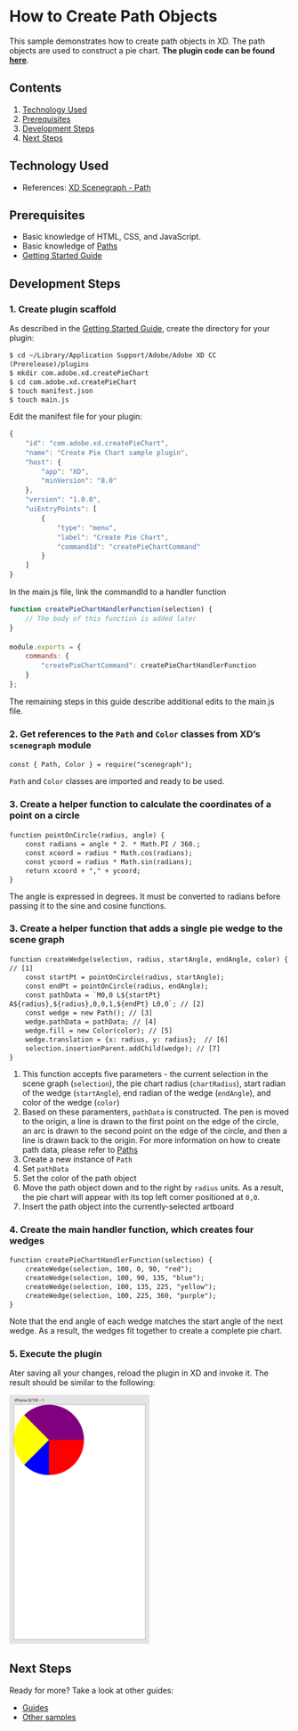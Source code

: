 # How to Create Path Objects
This sample demonstrates how to create path objects in XD.  The path objects are used to construct a pie chart. **The plugin code can be found [here](https://github.com/AdobeXD/Plugin-Samples/tree/master/how-to-create-path-objects)**.

<!-- Image or GIF if necessary -->
<!-- ![PLUGINNAME]() -->

<!-- doctoc command config: -->
<!-- $ doctoc ./readme.md --title "## Contents" --entryprefix 1. --gitlab --maxlevel 2 -->

<!-- START doctoc generated TOC please keep comment here to allow auto update -->
<!-- DON'T EDIT THIS SECTION, INSTEAD RE-RUN doctoc TO UPDATE -->
## Contents

1. [Technology Used](#technology-used)
1. [Prerequisites](#prerequisites)
1. [Development Steps](#development-steps)
1. [Next Steps](#next-steps)

<!-- END doctoc generated TOC please keep comment here to allow auto update -->

## Technology Used
- References: [XD Scenegraph - Path](references/selection.md)

## Prerequisites
- Basic knowledge of HTML, CSS, and JavaScript.
- Basic knowledge of [Paths](https://developer.mozilla.org/en-US/docs/Web/SVG/Tutorial/Paths)
- [Getting Started Guide](/Guides/getting-started-guide)

## Development Steps

### 1.  Create plugin scaffold

As described in the [Getting Started Guide](/Guides/getting-started-guide), create the directory for your plugin:

```
$ cd ~/Library/Application Support/Adobe/Adobe XD CC (Prerelease)/plugins
$ mkdir com.adobe.xd.createPieChart
$ cd com.adobe.xd.createPieChart
$ touch manifest.json
$ touch main.js
``` 

Edit the manifest file for your plugin:

```js
{
    "id": "com.adobe.xd.createPieChart",
    "name": "Create Pie Chart sample plugin",
    "host": {
        "app": "XD",
        "minVersion": "8.0"
    },
    "version": "1.0.0",
    "uiEntryPoints": [
        {
            "type": "menu",
            "label": "Create Pie Chart",
            "commandId": "createPieChartCommand"
        }
    ]
}
```

In the main.js file, link the commandId to a handler function

```js
function createPieChartHandlerFunction(selection) {
    // The body of this function is added later
}

module.exports = { 
    commands: {
        "createPieChartCommand": createPieChartHandlerFunction
    }
};
```

The remaining steps in this guide describe additional edits to the main.js file.

### 2.  Get references to the `Path` and `Color` classes from XD’s `scenegraph` module
```
const { Path, Color } = require("scenegraph");
```
`Path` and `Color` classes are imported and ready to be used.

### 3. Create a helper function to calculate the coordinates of a point on a circle

```
function pointOnCircle(radius, angle) {
    const radians = angle * 2. * Math.PI / 360.;
    const xcoord = radius * Math.cos(radians);
    const ycoord = radius * Math.sin(radians);
    return xcoord + "," + ycoord;
}
```

The angle is expressed in degrees.  It must be converted to radians before passing it to the sine and cosine functions.

### 3. Create a helper function that adds a single pie wedge to the scene graph

```
function createWedge(selection, radius, startAngle, endAngle, color) { // [1]
    const startPt = pointOnCircle(radius, startAngle);
    const endPt = pointOnCircle(radius, endAngle);
    const pathData = `M0,0 L${startPt} A${radius},${radius},0,0,1,${endPt} L0,0`; // [2]
    const wedge = new Path(); // [3]
    wedge.pathData = pathData; // [4]
    wedge.fill = new Color(color); // [5]
    wedge.translation = {x: radius, y: radius};  // [6]
    selection.insertionParent.addChild(wedge); // [7]
}
```

1. This function accepts five parameters - the current selection in the scene graph (`selection`), the pie chart radius (`chartRadius`), start radian of the wedge (`startAngle`), end radian of the wedge (`endAngle`), and color of the wedge (`color`)
2. Based on these paramenters, `pathData` is constructed. The pen is moved to the origin, a line is drawn to the first point on the edge of the circle, an arc is drawn to the second point on the edge of the circle, and then a line is drawn back to the origin.  For more information on how to create path data, please refer to [Paths](https://developer.mozilla.org/en-US/docs/Web/SVG/Tutorial/Paths)
3. Create a new instance of `Path`
4. Set `pathData`
5. Set the color of the path object
6. Move the path object down and to the right by `radius` units.  As a result, the pie chart will appear with its top left corner positioned at `0,0`.
7. Insert the path object into the currently-selected artboard

### 4. Create the main handler function, which creates four wedges

```
function createPieChartHandlerFunction(selection) {
    createWedge(selection, 100, 0, 90, "red");
    createWedge(selection, 100, 90, 135, "blue");
    createWedge(selection, 100, 135, 225, "yellow");
    createWedge(selection, 100, 225, 360, "purple");
}
```
Note that the end angle of each wedge matches the start angle of the next wedge.  As a result, the wedges fit together to create a complete pie chart.

### 5. Execute the plugin

Ater saving all your changes, reload the plugin in XD and invoke it.  The result should be similar to the following:

<img src="../../.meta/readme-assets/pie-chart.png" width="50%" height="50%">

## Next Steps

Ready for more? Take a look at other guides:

- [Guides](/Guides)
- [Other samples](https://github.com/AdobeXD/Plugin-Samples)